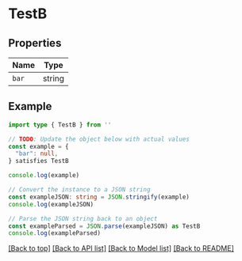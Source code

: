
# TestB


## Properties

Name | Type
------------ | -------------
`bar` | string

## Example

```typescript
import type { TestB } from ''

// TODO: Update the object below with actual values
const example = {
  "bar": null,
} satisfies TestB

console.log(example)

// Convert the instance to a JSON string
const exampleJSON: string = JSON.stringify(example)
console.log(exampleJSON)

// Parse the JSON string back to an object
const exampleParsed = JSON.parse(exampleJSON) as TestB
console.log(exampleParsed)
```

[[Back to top]](#) [[Back to API list]](../README.md#api-endpoints) [[Back to Model list]](../README.md#models) [[Back to README]](../README.md)


